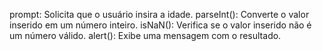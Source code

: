 prompt: Solicita que o usuário insira a idade.
parseInt(): Converte o valor inserido em um número inteiro.
isNaN(): Verifica se o valor inserido não é um número válido.
alert(): Exibe uma mensagem com o resultado.